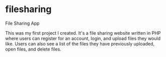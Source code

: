 # filesharing
File Sharing App

This was my first project I created. It's a file sharing website written in PHP where users can register for an account, login, and upload files they would like. Users can also see a list of the files they have previously uploaded, open files, and delete files.
